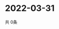 # 2022-03-31
  共 0条

  <!-- BEGIN -->
  <!-- 最后更新时间Thu Mar 31 2022 18:07:36 GMT+0000 (Coordinated Universal Time) -->
  
  <!-- END -->
  
  